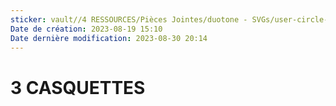 ```yaml
---
sticker: vault//4 RESSOURCES/Pièces Jointes/duotone - SVGs/user-circle-duotone.svg
Date de création: 2023-08-19 15:10
Date dernière modification: 2023-08-30 20:14
---
```

# 3 CASQUETTES